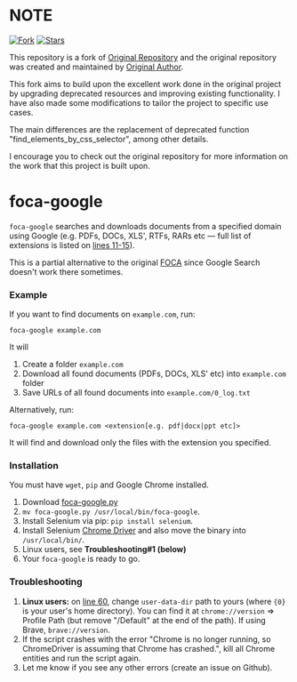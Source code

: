 # NOTE
[![Fork](https://img.shields.io/github/forks/embid13/foca-google.svg?style=social)](https://github.com/embid13/foca-google/network/members)
[![Stars](https://img.shields.io/github/stars/embid13/foca-google.svg?style=social)](https://github.com/embid13/foca-google/stargazers)


This repository is a fork of [Original Repository](https://github.com/egorvinogradov/foca-google) and the original repository was created and maintained by [Original Author](https://github.com/egorvinogradov).

This fork aims to build upon the excellent work done in the original project by upgrading deprecated resources and improving existing functionality. I have also made some modifications to tailor the project to specific use cases.

The main differences are the replacement of deprecated function "find_elements_by_css_selector", among other details.

I encourage you to check out the original repository for more information on the work that this project is built upon.

# foca-google
`foca-google` searches and downloads documents from a specified domain using Google (e.g. PDFs, DOCs, XLS', RTFs, RARs etc — full list of extensions is listed on [lines 11-15](foca-google.py#L11)).

This is a partial alternative to the original [FOCA](https://github.com/ElevenPaths/FOCA) since Google Search doesn't work there sometimes.

### Example
If you want to find documents on `example.com`, run:

```
foca-google example.com
```

It will

1. Create a folder `example.com`
2. Download all found documents (PDFs, DOCs, XLS' etc) into `example.com` folder
3. Save URLs of all found documents into `example.com/0_log.txt`

Alternatively, run:

```
foca-google example.com <extension[e.g. pdf|docx|ppt etc]>
```
It will find and download only the files with the extension you specified.


### Installation
You must have `wget`, `pip` and Google Chrome installed.

1. Download [foca-google.py](foca-google.py)
2. `mv foca-google.py /usr/local/bin/foca-google`.
3. Install Selenium via pip: `pip install selenium`.
4. Install Selenium [Chrome Driver](https://developer.chrome.com/docs/chromedriver/downloads#current_releases) and also move the binary into `/usr/local/bin/`.
5. Linux users, see **Troubleshooting#1 (below)**
6. Your `foca-google` is ready to go.

### Troubleshooting
1. **Linux users:** on [line 60](foca-google.py#L60), change `user-data-dir` path to yours (where `{0}` is your user's home directory). You can find it at `chrome://version` => Profile Path (but remove "/Default" at the end of the path). If using Brave, `brave://version`.
2. If the script crashes with the error "Chrome is no longer running, so ChromeDriver is assuming that Chrome has crashed.", kill all Chrome entities and run the script again.
3. Let me know if you see any other errors (create an issue on Github).

